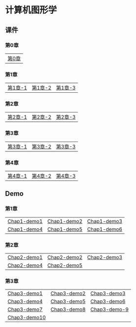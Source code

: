 # 计算机图形学

## 课件

### 第0章

|    |
| ---- |
|[第0章](./CourseWare/CGChapters/Lecture_0.html)|


### 第1章

|    |    |    |
| ---- | ---- | ---- |
|[第1章-1](./CourseWare/CGChapters/Lecture_1/Lecture_1_1.html)|[第1章-2](./CourseWare/CGChapters/Lecture_1/Lecture_1_2.html)|[第1章-3](./CourseWare/CGChapters/Lecture_1/Lecture_1_3.html)|

### 第2章

|    |    |    |
| ---- | ---- | ---- |
|[第2章-1](./CourseWare/CGChapters/Lecture_2/Lecture_2_1.html)|[第2章-2](./CourseWare/CGChapters/Lecture_2/Lecture_2_2.html)|[第2章-3](./CourseWare/CGChapters/Lecture_2/Lecture_2_3.html)|

### 第3章

|    |    |    |
| ---- | ---- | ---- |
|[第3章-1](./CourseWare/CGChapters/Lecture_3/Lecture_3_1.html)|[第3章-2](./CourseWare/CGChapters/Lecture_3/Lecture_3_2.html)|[第3章-3](./CourseWare/CGChapters/Lecture_3_3.html)|

### 第4章

|    |    |    |
| ---- | ---- | ---- |
|[第4章-1](./CourseWare/CGChapters/Lecture_4/Lecture_4_1.html)|[第4章-2](./CourseWare/CGChapters/Lecture_4/Lecture_43_2.html)|[第4章-3](./CourseWare/CGChapters/Lecture_4_3.html)|


## Demo

### 第1章

|    |    |    |
| ---- | ---- | ---- |
|[Chap1-demo1](./demos/chap1-demo-1.html)|[Chap1-demo2](./demos/chap1-demo-2.html)|[Chap1-demo3](./demos/chap1-demo-3.html)|
|[Chap1-demo4](./demos/chap1-demo-4.html)|[Chap1-demo5](./demos/chap1-demo-5.html)|[Chap1-demo6](./demos/chap1-demo-6.html)|

### 第2章

|    |    |    |
| ---- | ---- | ---- |
|[Chap2-demo1](./demos/chap2-demo-1.html)|[Chap2-demo2](./demos/chap2-demo-2.html)|[Chap2-demo3](./demos/chap2-demo-3.html)|
|[Chap2-demo4](./demos/chap2-demo-4.html)|[Chap2-demo5](./demos/chap2-demo-5.html)| |

### 第3章

|    |    |     |
| ---- | ---- | ---- | 
|[Chap3-demo1](./demos/chap3-demo-1.html)|[Chap3-demo2](./demos/chap3-demo-2.html)|[Chap3-demo3](./demos/chap3-demo-3.html)|
|[Chap3-demo4](./demos/chap3-demo-4.html)|[Chap3-demo5](./demos/chap3-demo-5.html) |[Chap3-demo6](./demos/chap3-demo-6.html) |
|[Chap3-demo7](./demos/chap3-demo-7.html) | [Chap3-demo8](./demos/chap3-demo-8.html) | [Chap3-demo-9](./demos/chap3-demo-9.html) |
| [Chap3-demo10](./demos/chap3-demo-10.html) | | |